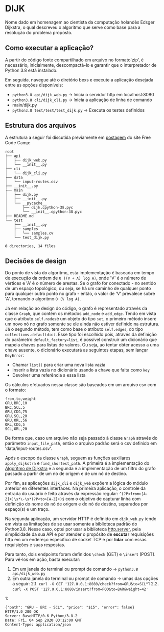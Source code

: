 # DIJK
Nome dado em homenagem ao cientista da computação holandês Edsger Dijkstra, o qual descreveu o algoritmo que serve como base para a resolução do problema proposto.

## Como executar a aplicação?
A partir do código fonte compartilhado em arquivo no formato'zip', é necessário, inicialmente, descompactá-lo e garantir que o interpretador de Python 3.8 está instalado.

Em seguida, navegue até o diretório bexs e execute a aplicação desejada entre as opções disponíveis:

- `python3.8 api/dijk_web.py` -> Inicia o servidor http em localhost:8080
- `python3.8 cli/dijk_cli.py` ->  Inicia a aplicação de linha de comando
- main/dijk.py
- `python3.8 test/test/test_dijk.py` -> Executa os testes definidos

## Estrutura dos arquivos

A estrutura a seguir foi discutida previamente em [postagem](https://www.freecodecamp.org/news/structuring-a-flask-restplus-web-service-for-production-builds-c2ec676de563/) do site Free Code Camp:

```
root
├── api
│   ├── dijk_web.py
│   └── __init__.py
├── cli
│   └── dijk_cli.py
├── data
│   └── input-routes.csv
├── __init__.py
├── main
│   ├── dijk.py
│   ├── __init__.py
│   └── __pycache__
│       ├── dijk.cpython-38.pyc
│       └── __init__.cpython-38.pyc
├── README.md
└── test
    ├── __init__.py
    ├── samples
    │   └── samples.cv
    └── test_dijk.py

8 directories, 14 files
```

## Decisões de design

Do ponto de vista do algoritmo, esta implementação é baseada em tempo de execução da ordem de `O ((V + A) log A)`, onde 'V' é o número de vértices e 'A' é o número de arestas. Se o grafo for conectado - no sentido de um espaço topológico, ou seja, se há um caminho de qualquer ponto para qualquer outro ponto no grafo - então, o valor de 'V' prevalece sobre 'A', tornando o algoritmo `O (V log A)`.

Já em relação ao design do código, o grafo é representado através da classe `Graph`, que contém os métodos `add_node` e `add_edge`. Tendo em vista que o atributo `self.nodes`é um objeto do tipo `set`, o primeiro método insere um novo nó no grafo somente se ele ainda não estiver definido na estrutura. Já o segundo método, tem como base o atributo `self.edges`, do tipo `collections.defaultdict`. Esse tipo foi escolhido pois, através da definição do parâmetro `default_factory=list`, é possível construir um dicionário que mapeia chaves para listas de valores. Ou seja, ao tentar obter acesso a uma chave ausente, o dicionário executará as seguintes etapas, sem lançar `KeyError`:

- Chamar `list()` para criar uma nova lista vazia
- Inserir a lista vazia no dicionário usando a chave que falta como `key`
- Devolver uma referência a essa lista

Os cálculos efetuados nessa classe são baseados em um arquivo csv com o formato:

```csv
from,to,weight
GRU,BRC,10
BRC,SCL,5
GRU,CDG,75
GRU,SCL,20
GRU,ORL,56
ORL,CDG,5
SCL,ORL,20
```
De forma que, caso um arquivo não seja passado à classe `Graph` através do parâmetro `input_file_path`, então o arquivo padrão será o csv definido em 'data/input-routes.csv'.

Após o escopo da classe `Graph`, seguem as funções auxiliares `apply_dijkstra` e `find_shortest_path`. A primeira é a implementação do [Algoritmo de Dijkstra](https://www.ime.usp.br/~pf/algoritmos_para_grafos/aulas/dijkstra.html) e a segunda é a implementação de um filtro do grafo passado a partir de um nó de origem e de um nó de destino.

Por fim, as aplicações `dijk_cli` e `dijk_web` expõem a lógica do módulo anterior en diferentes interfaces. Na primeira aplicação, o controle da entrada do usuário é feito através da expressão regular: `^(?P<from>[A-Z]+)\s*\-\s*(?P<to>[A-Z]+)$` com o objetivo de capturar linha com definição do nome do nó de origem e do nó de destino, separados por espaço(s) e um traço.

Na segunda aplicação, um servidor HTTP é definido em `dijk_web.py` tendo em vista as limitações de se usar somente a biblioteca padrão do Python3.8. Nesse caso, optei por usar a biblioteca [http.server](https://docs.python.org/3/library/http.server.html), pela simplicidade da sua API e por atender o propósito de **escutar** requisições http em um endereço específico de socket TCP e por **lidar** com essas requisições e suas respostas.

Para tanto, dois endpoints foram definidos `\check` (GET) e `\insert` (POST). Para vê-los em ação, basta executar:

1. Em um janela do terminal ou prompt de comando -> `python3.8 api/dijk_web.py`
2. Em outra janela do terminal ou prompt de comando -> umas das opções a seguir:
2.1. `curl -X GET '127.0.0.1:8080/check?from=GRU&to=SCL`^1
2.2. `curl -X POST '127.0.0.1:8080/insert?from=FOO&to=BAR&weight=42'`


1: 
```
{"path": "GRU - BRC - SCL", "price": "$15", "error": false}
HTTP/1.0 200 OK
Server: BaseHTTP/0.6 Python/3.8.2
Date: Fri, 04 Sep 2020 03:12:00 GMT
Content-Type: application/json
```
